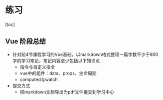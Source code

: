 # 练习

[toc]

## Vue 阶段总结

- 针对前4节课程学习的Vue基础，以markdown格式整理一篇字数不少于800字的学习笔记，笔记内容至少包括以下知识点： 
  - 指令与自定义指令 
  - vue中的组件：data、props、生命周期 
  - computed与watch
- 提交方式
  - 把markdown文档导出为pdf文件提交到学习中心
